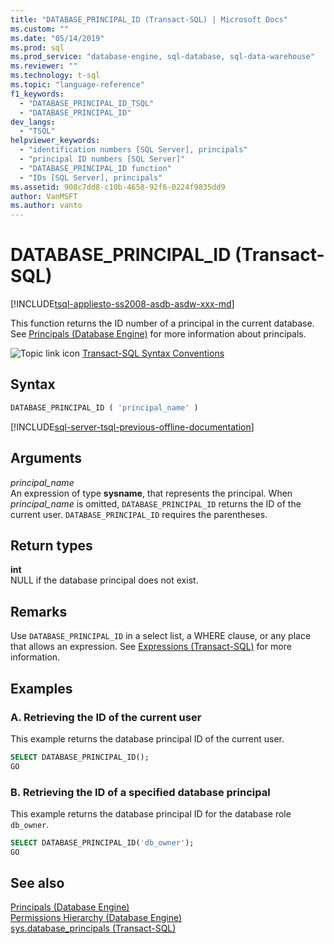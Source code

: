 ```yaml
---
title: "DATABASE_PRINCIPAL_ID (Transact-SQL) | Microsoft Docs"
ms.custom: ""
ms.date: "05/14/2019"
ms.prod: sql
ms.prod_service: "database-engine, sql-database, sql-data-warehouse"
ms.reviewer: ""
ms.technology: t-sql
ms.topic: "language-reference"
f1_keywords: 
  - "DATABASE_PRINCIPAL_ID_TSQL"
  - "DATABASE_PRINCIPAL_ID"
dev_langs: 
  - "TSQL"
helpviewer_keywords: 
  - "identification numbers [SQL Server], principals"
  - "principal ID numbers [SQL Server]"
  - "DATABASE_PRINCIPAL_ID function"
  - "IDs [SQL Server], principals"
ms.assetid: 908c7dd8-c10b-4658-92f6-0224f9835dd9
author: VanMSFT
ms.author: vanto
---
```

# DATABASE_PRINCIPAL_ID (Transact-SQL)
[!INCLUDE[tsql-appliesto-ss2008-asdb-asdw-xxx-md](../../includes/tsql-appliesto-ss2008-asdb-asdw-xxx-md.md)]

This function returns the ID number of a principal in the current database. See [Principals &#40;Database Engine&#41;](../../relational-databases/security/authentication-access/principals-database-engine.md) for more information about principals.
  
![Topic link icon](../../database-engine/configure-windows/media/topic-link.gif "Topic link icon") [Transact-SQL Syntax Conventions](../../t-sql/language-elements/transact-sql-syntax-conventions-transact-sql.md)
  
## Syntax  
  
```sql
DATABASE_PRINCIPAL_ID ( 'principal_name' )  
```  
  
[!INCLUDE[sql-server-tsql-previous-offline-documentation](../../includes/sql-server-tsql-previous-offline-documentation.md)]

## Arguments
*principal_name*  
An expression of type **sysname**, that represents the principal. When *principal_name* is omitted, `DATABASE_PRINCIPAL_ID` returns the ID of the current user. `DATABASE_PRINCIPAL_ID` requires the parentheses.
  
## Return types
**int**  
NULL if the database principal does not exist.
  
## Remarks  
Use `DATABASE_PRINCIPAL_ID` in a select list, a WHERE clause, or any place that allows an expression. See [Expressions &#40;Transact-SQL&#41;](../../t-sql/language-elements/expressions-transact-sql.md) for more information.
  
## Examples  
  
### A. Retrieving the ID of the current user  
This example returns the database principal ID of the current user.
  
```sql
SELECT DATABASE_PRINCIPAL_ID();  
GO  
```  
  
### B. Retrieving the ID of a specified database principal  
This example returns the database principal ID for the database role `db_owner`.
  
```sql
SELECT DATABASE_PRINCIPAL_ID('db_owner');  
GO  
```  
  
## See also
[Principals &#40;Database Engine&#41;](../../relational-databases/security/authentication-access/principals-database-engine.md)  
[Permissions Hierarchy &#40;Database Engine&#41;](../../relational-databases/security/permissions-hierarchy-database-engine.md)  
[sys.database_principals &#40;Transact-SQL&#41;](../../relational-databases/system-catalog-views/sys-database-principals-transact-sql.md)
  
  
